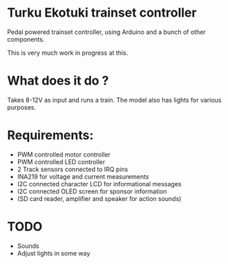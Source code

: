 Turku Ekotuki trainset controller
=================================

Pedal powered trainset controller, using Arduino and a bunch of other components.

This is very much work in progress at this.

What does it do ?
=================
Takes 8-12V as input and runs a train. The model also has lights for various purposes.

Requirements:
=============
* PWM controlled motor controller
* PWM controlled LED controller
* 2 Track sensors connected to IRQ pins
* INA219 for voltage and current measurements
* I2C connected character LCD for informational messages
* I2C connected OLED screen for sponsor information
* (SD card reader, amplifier and speaker for action sounds)

TODO
====
* Sounds
* Adjust lights in some way

